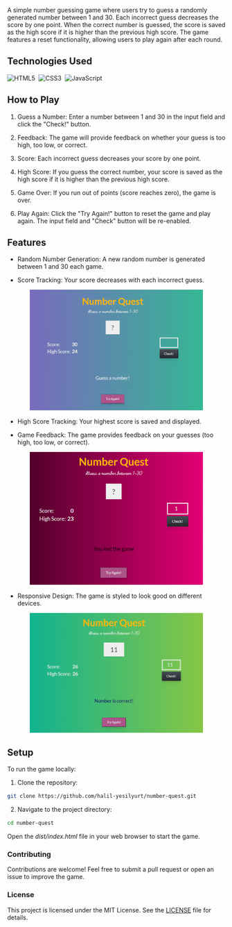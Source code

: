 A simple number guessing game where users try to guess a randomly generated number between 1 and 30. Each incorrect guess decreases the score by one point. When the correct number is guessed, the score is saved as the high score if it is higher than the previous high score. The game features a reset functionality, allowing users to play again after each round.

## Technologies Used

![HTML5](https://img.shields.io/badge/-HTML5-E34F26?style=for-the-badge&logo=html5&logoColor=white)&nbsp;
![CSS3](https://img.shields.io/badge/SASS-hotpink.svg?style=for-the-badge&logo=SASS&logoColor=white)&nbsp;
![JavaScript](https://img.shields.io/badge/javascript-%23323330.svg?style=for-the-badge&logo=javascript&logoColor=%23F7DF1E)&nbsp;

## How to Play

1. Guess a Number: Enter a number between 1 and 30 in the input field and click the "Check!" button.

2. Feedback: The game will provide feedback on whether your guess is too high, too low, or correct.

3. Score: Each incorrect guess decreases your score by one point.

4. High Score: If you guess the correct number, your score is saved as the high score if it is higher than the previous high score.

5. Game Over: If you run out of points (score reaches zero), the game is over.

6. Play Again: Click the "Try Again!" button to reset the game and play again. The input field and "Check" button will be re-enabled.

## Features

- Random Number Generation: A new random number is generated between 1 and 30 each game.

- Score Tracking: Your score decreases with each incorrect guess.

<p align="center">
    <img src="./dist/images/screenshot1.png" alt="number quest game layout" width="400"/>
</p>

- High Score Tracking: Your highest score is saved and displayed.

- Game Feedback: The game provides feedback on your guesses (too high, too low, or correct).

<p align="center">
    <img src="./dist/images/screenshot3.png" alt="number quest game layout" width="400"/>
</p>

- Responsive Design: The game is styled to look good on different devices.

<p align="center">
    <img src="./dist/images/screenshot2.png" alt="number quest game layout" width="400"/>
</p>

## Setup

To run the game locally:

1. Clone the repository:

```bash
git clone https://github.com/halil-yesilyurt/number-quest.git
```

2. Navigate to the project directory:

```bash
cd number-quest
```

Open the _dist/index.html_ file in your web browser to start the game.

### Contributing

Contributions are welcome! Feel free to submit a pull request or open an issue to improve the game.

### License

This project is licensed under the MIT License. See the [LICENSE](LICENSE) file for details.
